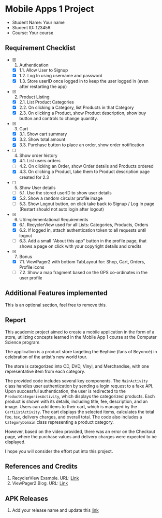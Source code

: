 # Mobile Apps 1 Project

- Student Name: Your name
- Student ID: 123456
- Course: Your course

## Requirement Checklist

- [x] 1. Authentication
  - [x] 1.1. Allow User to Signup
  - [x] 1.2. Log In using username and password
  - [x] 1.3. Store userID once logged in to keep the user logged in (even after restarting the app)
- [x] 2. Product Listing
  - [x] 2.1. List Product Categories
  - [x] 2.2. On clicking a Category, list Products in that Category
  - [x] 2.3. On clicking a Product, show Product description, show buy button and controls to change quantity.
- [x] 3. Cart
  - [x] 3.1. Show cart summary
  - [x] 3.2. Show total amount
  - [x] 3.3. Purchase button to place an order, show order notification
- [ ] 4. Show order history
  - [x] 4.1. List users orders
  - [ ] 4.2. On clicking an Order, show Order details and Products ordered
  - [x] 4.3. On clicking a Product, take them to Product description page created for 2.3
- [ ] 5. Show User details
  - [ ] 5.1. Use the stored userID to show user details
  - [x] 5.2. Show a random circular profile image
  - [ ] 5.3. Show Logout button, on click take back to Signup / Log In page (Restart should not auto login after logout)
- [x] 6. UI/Implementational Requirements
  - [x] 6.1. RecyclerView used for all Lists: Categories, Products, Orders
  - [x] 6.2. If logged in, attach authentication token to all requests until logout
  - [ ] 6.3. Add a small "About this app" button in the profile page, that shows a page on click with your copyright details and credits
- [x] 7. Bonus
  - [x] 7.1. ViewPager2 with bottom TabLayout for: Shop, Cart, Orders, Profile icons
  - [ ] 7.2. Show a map fragment based on the GPS co-ordinates in the user profile

## Additional Features implemented

This is an optional section, feel free to remove this.

## Report

This academic project aimed to create a mobile application in the form of a store, utilizing concepts learned in the Mobile App 1 course at the Computer Science program.

The application is a product store targeting the Beyhive (fans of Beyoncé) in celebration of the artist's new world tour.

The store is categorized into CD, DVD, Vinyl, and Merchandise, with one representative item from each category.

The provided code includes several key components. The `MainActivity` class handles user authentication by sending a login request to a fake API. Upon successful authentication, the user is redirected to the `ProductCategoriesActivity`, which displays the categorized products. Each product is shown with its details, including title, fee, description, and an image. Users can add items to their cart, which is managed by the `CartListActivity`. The cart displays the selected items, calculates the total fee, tax, delivery charges, and overall total. The code also includes a `CategoryDomain` class representing a product category.

However, based on the video provided, there was an error on the Checkout page, where the purchase values and delivery charges were expected to be displayed.

I hope you will consider the effort put into this project.

## References and Credits

1. RecyclerView Example. URL: [Link](https://example.org)
1. ViewPager2 Blog. URL: [Link](https://example.org)

## APK Releases

1. Add your release name and update this [link](https://example.org)